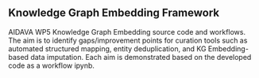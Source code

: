## Knowledge Graph Embedding Framework

AIDAVA WP5 Knowledge Graph Embedding source code and workflows. The aim is to identify gaps/improvement points for curation tools such as automated structured mapping, entity deduplication, and KG Embedding-based data imputation. Each aim is demonstrated based on the developed code as a workflow ipynb. 

